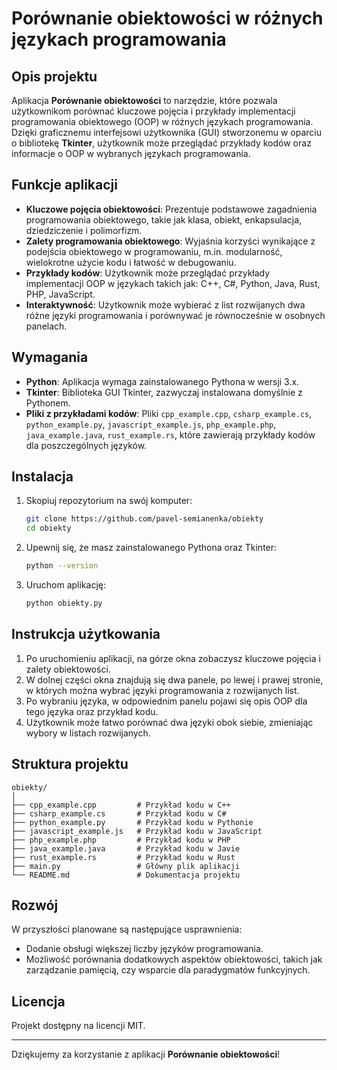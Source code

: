 
# Porównanie obiektowości w różnych językach programowania

## Opis projektu

Aplikacja **Porównanie obiektowości** to narzędzie, które pozwala użytkownikom porównać kluczowe pojęcia i przykłady implementacji programowania obiektowego (OOP) w różnych językach programowania. Dzięki graficznemu interfejsowi użytkownika (GUI) stworzonemu w oparciu o bibliotekę **Tkinter**, użytkownik może przeglądać przykłady kodów oraz informacje o OOP w wybranych językach programowania.

## Funkcje aplikacji
- **Kluczowe pojęcia obiektowości**: Prezentuje podstawowe zagadnienia programowania obiektowego, takie jak klasa, obiekt, enkapsulacja, dziedziczenie i polimorfizm.
- **Zalety programowania obiektowego**: Wyjaśnia korzyści wynikające z podejścia obiektowego w programowaniu, m.in. modularność, wielokrotne użycie kodu i łatwość w debugowaniu.
- **Przykłady kodów**: Użytkownik może przeglądać przykłady implementacji OOP w językach takich jak: C++, C#, Python, Java, Rust, PHP, JavaScript.
- **Interaktywność**: Użytkownik może wybierać z list rozwijanych dwa różne języki programowania i porównywać je równocześnie w osobnych panelach.

## Wymagania
- **Python**: Aplikacja wymaga zainstalowanego Pythona w wersji 3.x.
- **Tkinter**: Biblioteka GUI Tkinter, zazwyczaj instalowana domyślnie z Pythonem.
- **Pliki z przykładami kodów**: Pliki `cpp_example.cpp`, `csharp_example.cs`, `python_example.py`, `javascript_example.js`, `php_example.php`, `java_example.java`, `rust_example.rs`, które zawierają przykłady kodów dla poszczególnych języków.

## Instalacja

1. Skopiuj repozytorium na swój komputer:
   ```bash
   git clone https://github.com/pavel-semianenka/obiekty
   cd obiekty
   ```

2. Upewnij się, że masz zainstalowanego Pythona oraz Tkinter:
   ```bash
   python --version
   ```

3. Uruchom aplikację:
   ```bash
   python obiekty.py
   ```

## Instrukcja użytkowania

1. Po uruchomieniu aplikacji, na górze okna zobaczysz kluczowe pojęcia i zalety obiektowości.
2. W dolnej części okna znajdują się dwa panele, po lewej i prawej stronie, w których można wybrać języki programowania z rozwijanych list.
3. Po wybraniu języka, w odpowiednim panelu pojawi się opis OOP dla tego języka oraz przykład kodu.
4. Użytkownik może łatwo porównać dwa języki obok siebie, zmieniając wybory w listach rozwijanych.

## Struktura projektu

```
obiekty/
│
├── cpp_example.cpp         # Przykład kodu w C++
├── csharp_example.cs       # Przykład kodu w C#
├── python_example.py       # Przykład kodu w Pythonie
├── javascript_example.js   # Przykład kodu w JavaScript
├── php_example.php         # Przykład kodu w PHP
├── java_example.java       # Przykład kodu w Javie
├── rust_example.rs         # Przykład kodu w Rust
├── main.py                 # Główny plik aplikacji
└── README.md               # Dokumentacja projektu
```

## Rozwój

W przyszłości planowane są następujące usprawnienia:
- Dodanie obsługi większej liczby języków programowania.
- Możliwość porównania dodatkowych aspektów obiektowości, takich jak zarządzanie pamięcią, czy wsparcie dla paradygmatów funkcyjnych.

## Licencja

Projekt dostępny na licencji MIT.

---

Dziękujemy za korzystanie z aplikacji **Porównanie obiektowości**!
